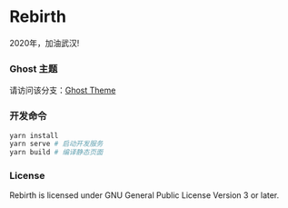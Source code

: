 # Rebirth

2020年，加油武汉!

### Ghost 主题

请访问该分支：[Ghost Theme](https://github.com/JaxsonWang/rebirth/tree/ghost-theme)

### 开发命令

```bash
yarn install
yarn serve # 启动开发服务
yarn build # 编译静态页面
```

### License

Rebirth is licensed under GNU General Public License Version 3 or later.
